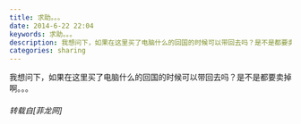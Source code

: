 ```yaml
---
title: 求助。。。
date: 2014-6-22 22:04
keywords: 求助。。。
description: 我想问下，如果在这里买了电脑什么的回国的时候可以带回去吗？是不是都要卖掉啊。。。
categories: sharing
---
```

<td class="t_f" id="postmessage_117964">

我想问下，如果在这里买了电脑什么的回国的时候可以带回去吗？是不是都要卖掉啊。。。</td>
###### 转载自[菲龙网]